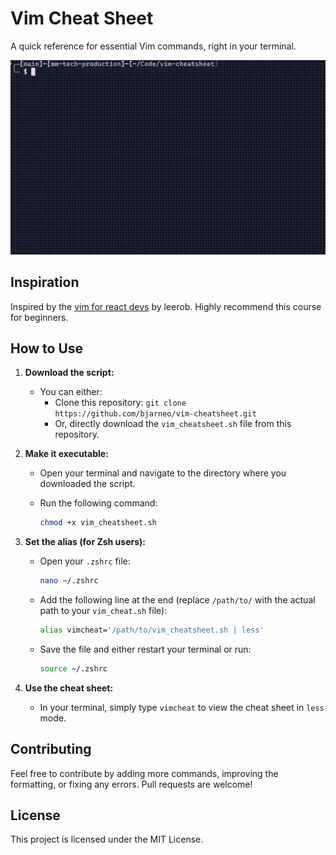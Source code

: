 # Vim Cheat Sheet

A quick reference for essential Vim commands, right in your terminal.

![Demo](demo.gif)

## Inspiration

Inspired by the [vim for react devs](https://github.com/leerob/vim-for-react-devs) by leerob. Highly recommend this course for beginners.

## How to Use

1. **Download the script:**

   * You can either:
     * Clone this repository: `git clone https://github.com/bjarneo/vim-cheatsheet.git`
     * Or, directly download the `vim_cheatsheet.sh` file from this repository.

2. **Make it executable:**

   * Open your terminal and navigate to the directory where you downloaded the script.
   * Run the following command:

     ```bash
     chmod +x vim_cheatsheet.sh
     ```

3. **Set the alias (for Zsh users):**

   * Open your `.zshrc` file:

     ```bash
     nano ~/.zshrc 
     ```

   * Add the following line at the end (replace `/path/to/` with the actual path to your `vim_cheat.sh` file):

     ```bash
     alias vimcheat='/path/to/vim_cheatsheet.sh | less'
     ```

   * Save the file and either restart your terminal or run:

     ```bash
     source ~/.zshrc
     ```

4. **Use the cheat sheet:**

   * In your terminal, simply type `vimcheat` to view the cheat sheet in `less` mode.

## Contributing

Feel free to contribute by adding more commands, improving the formatting, or fixing any errors. Pull requests are welcome!

## License

This project is licensed under the MIT License.
